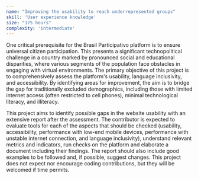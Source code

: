 ```yaml
---
name: "Improving the usability to reach underrepresented groups"
skill: 'User experience knowledge'
size: "175 hours"
complexity: 'intermediate'
---
```

One critical prerequisite for the Brasil Participativo platform is to ensure universal citizen participation. This presents a significant technopolitical challenge in a country marked by pronounced social and educational disparities, where various segments of the population face obstacles in engaging with virtual environments. The primary objective of this project is to comprehensively assess the platform's usability, language inclusivity, and accessibility. By identifying areas for improvement, the aim is to bridge the gap for traditionally excluded demographics, including those with limited internet access (often restricted to cell phones), minimal technological literacy, and illiteracy.

This project aims to identify possible gaps in the website usability with an extensive report after the assessment. The contributor is expected to evaluate tools for each of the aspects that should be checked (usability, accessibility, performance with low-end mobile devices, performance with unstable internet connection, and language inclusivity), understand relevant metrics and indicators, run checks on the platform and elaborate a document including their findings. The report should also include good examples to be followed and, if possible, suggest changes. This project does not expect nor encourage coding contributions, but they will be welcomed if time permits.


